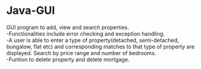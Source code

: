 # Java-GUI
GUI program to add, view and search properties.  
-Functionalities include error checking and exception handling.  
-A user is able to enter a type of property(detached, semi-detached, bungalow, flat etc)  and corresponding matches to that type of property are displayed. Search by price range and number of bedrooms.   
-Funtion to delete property and delete mortgage.
